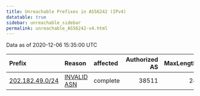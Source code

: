 ```yaml
---
title: Unreachable Prefixes in AS56242 (IPv4)
datatable: true
sidebar: unreachable_sidebar
permalink: unreachable_AS56242-v4.html
---
```


Data as of 2020-12-06 15:35:00 UTC


<div class="datatable-begin"></div>

| Prefix                                                   | Reason                                                                                                 | affected   |   Authorized AS |   MaxLength | Anchor                                       |   unreachable /24s |
|:---------------------------------------------------------|:-------------------------------------------------------------------------------------------------------|:-----------|----------------:|------------:|:---------------------------------------------|-------------------:|
| [202.182.49.0/24](https://stat.ripe.net/202.182.49.0/24) | [INVALID ASN](https://rpki-validator.ripe.net/announcement-preview?asn=AS56242&prefix=202.182.49.0/24) | complete   |           38511 |          24 | [APNIC](unreachable_APNIC_RPKI_Root-v4.html) |                  1 |

<div class="datatable-end"></div>